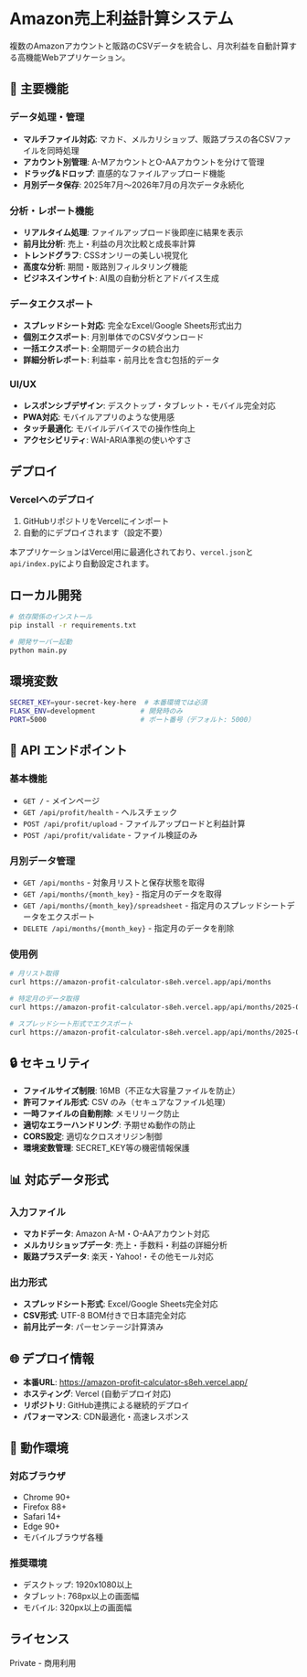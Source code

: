 # Amazon売上利益計算システム

複数のAmazonアカウントと販路のCSVデータを統合し、月次利益を自動計算する高機能Webアプリケーション。

## 🚀 主要機能

### データ処理・管理
- **マルチファイル対応**: マカド、メルカリショップ、販路プラスの各CSVファイルを同時処理
- **アカウント別管理**: A-MアカウントとO-AAアカウントを分けて管理
- **ドラッグ&ドロップ**: 直感的なファイルアップロード機能
- **月別データ保存**: 2025年7月〜2026年7月の月次データ永続化

### 分析・レポート機能
- **リアルタイム処理**: ファイルアップロード後即座に結果を表示
- **前月比分析**: 売上・利益の月次比較と成長率計算
- **トレンドグラフ**: CSSオンリーの美しい視覚化
- **高度な分析**: 期間・販路別フィルタリング機能
- **ビジネスインサイト**: AI風の自動分析とアドバイス生成

### データエクスポート
- **スプレッドシート対応**: 完全なExcel/Google Sheets形式出力
- **個別エクスポート**: 月別単体でのCSVダウンロード
- **一括エクスポート**: 全期間データの統合出力
- **詳細分析レポート**: 利益率・前月比を含む包括的データ

### UI/UX
- **レスポンシブデザイン**: デスクトップ・タブレット・モバイル完全対応
- **PWA対応**: モバイルアプリのような使用感
- **タッチ最適化**: モバイルデバイスでの操作性向上
- **アクセシビリティ**: WAI-ARIA準拠の使いやすさ

## デプロイ

### Vercelへのデプロイ

1. GitHubリポジトリをVercelにインポート
2. 自動的にデプロイされます（設定不要）

本アプリケーションはVercel用に最適化されており、`vercel.json`と`api/index.py`により自動設定されます。

## ローカル開発

```bash
# 依存関係のインストール
pip install -r requirements.txt

# 開発サーバー起動
python main.py
```

## 環境変数

```bash
SECRET_KEY=your-secret-key-here  # 本番環境では必須
FLASK_ENV=development           # 開発時のみ
PORT=5000                       # ポート番号（デフォルト: 5000）
```

## 🔗 API エンドポイント

### 基本機能
- `GET /` - メインページ
- `GET /api/profit/health` - ヘルスチェック
- `POST /api/profit/upload` - ファイルアップロードと利益計算
- `POST /api/profit/validate` - ファイル検証のみ

### 月別データ管理
- `GET /api/months` - 対象月リストと保存状態を取得
- `GET /api/months/{month_key}` - 指定月のデータを取得
- `GET /api/months/{month_key}/spreadsheet` - 指定月のスプレッドシートデータをエクスポート
- `DELETE /api/months/{month_key}` - 指定月のデータを削除

### 使用例
```bash
# 月リスト取得
curl https://amazon-profit-calculator-s8eh.vercel.app/api/months

# 特定月のデータ取得
curl https://amazon-profit-calculator-s8eh.vercel.app/api/months/2025-07

# スプレッドシート形式でエクスポート  
curl https://amazon-profit-calculator-s8eh.vercel.app/api/months/2025-07/spreadsheet
```

## 🔒 セキュリティ

- **ファイルサイズ制限**: 16MB（不正な大容量ファイルを防止）
- **許可ファイル形式**: CSV のみ（セキュアなファイル処理）
- **一時ファイルの自動削除**: メモリリーク防止
- **適切なエラーハンドリング**: 予期せぬ動作の防止
- **CORS設定**: 適切なクロスオリジン制御
- **環境変数管理**: SECRET_KEY等の機密情報保護

## 📊 対応データ形式

### 入力ファイル
- **マカドデータ**: Amazon A-M・O-AAアカウント対応
- **メルカリショップデータ**: 売上・手数料・利益の詳細分析
- **販路プラスデータ**: 楽天・Yahoo!・その他モール対応

### 出力形式
- **スプレッドシート形式**: Excel/Google Sheets完全対応
- **CSV形式**: UTF-8 BOM付きで日本語完全対応
- **前月比データ**: パーセンテージ計算済み

## 🌐 デプロイ情報

- **本番URL**: https://amazon-profit-calculator-s8eh.vercel.app/
- **ホスティング**: Vercel (自動デプロイ対応)
- **リポジトリ**: GitHub連携による継続的デプロイ
- **パフォーマンス**: CDN最適化・高速レスポンス

## 📱 動作環境

### 対応ブラウザ
- Chrome 90+
- Firefox 88+
- Safari 14+
- Edge 90+
- モバイルブラウザ各種

### 推奨環境
- デスクトップ: 1920x1080以上
- タブレット: 768px以上の画面幅
- モバイル: 320px以上の画面幅

## ライセンス

Private - 商用利用